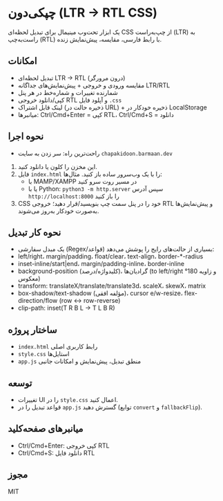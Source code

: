 # چپکی‌دون (LTR → RTL CSS)

یک ابزار تحت‌وب مینیمال برای تبدیل لحظه‌ای CSS از چپ‌به‌راست (LTR) به راست‌به‌چپ (RTL) با رابط فارسی، مقایسه، پیش‌نمایش زنده.

## امکانات
- تبدیل لحظه‌ای LTR → RTL (درون مرورگر)
- مقایسه ورودی و خروجی + پیش‌نمایش‌های جداگانه LTR/RTL
- شمارنده تغییرات و شماره‌خط در هر پنل
- کپی/دانلود خروجی RTL و آپلود فایل `.css`
- لینک قابل اشتراک (ذخیره حالت در URL) + ذخیره خودکار در LocalStorage
- میانبرها: Ctrl/Cmd+Enter = کپی RTL، Ctrl/Cmd+S = دانلود

## نحوه اجرا
- راحت‌ترین راه: سر زدن به سایت `chapakidoon.barmaan.dev`
1. این مخزن را کلون یا دانلود کنید.
2. فایل `index.html` را با یک وب‌سرور ساده باز کنید. مثال‌ها:
   - با MAMP/XAMPP در مسیر روت سرو کنید
   - یا با Python: `python3 -m http.server` سپس آدرس `http://localhost:8000` را باز کنید
3. CSS خود را در پنل سمت چپ بنویسید/قرار دهید؛ خروجی RTL و پیش‌نمایش‌ها به‌صورت خودکار به‌روز می‌شوند.

## نحوه کار تبدیل
-  یک مبدل سفارشی (Regex/قواعد) بسیاری از حالت‌های رایج را پوشش می‌دهد:
  - left/right، margin/padding، float/clear، text-align، border-*-radius
  - inset-inline/start|end، margin/padding-inline، border-inline
  - background-position (کلیدواژه/درصد)، گرادیان‌ها (to left/right و زاویه 180° معکوس)
  - transform: translateX/translate/translate3d، scaleX، skewX، matrix
  - box-shadow/text-shadow (مؤلفه افقی)، cursor e/w-resize، flex-direction/flow (row ↔ row-reverse)
  - clip-path: inset(T R B L → T L B R)


## ساختار پروژه
- `index.html` رابط کاربری اصلی
- `style.css` استایل‌ها
- `app.js` منطق تبدیل، پیش‌نمایش و امکانات جانبی

## توسعه
- تغییرات UI را در `style.css` اعمال کنید.
- قواعد تبدیل را در `app.js` گسترش دهید (توابع `convert` و `fallbackFlip`).

## میانبرهای صفحه‌کلید
- Ctrl/Cmd+Enter: کپی خروجی RTL
- Ctrl/Cmd+S: دانلود فایل RTL

## مجوز
MIT

